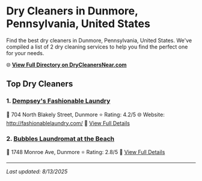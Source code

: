 # Dry Cleaners in Dunmore, Pennsylvania, United States

Find the best dry cleaners in Dunmore, Pennsylvania, United States. We've compiled a list of 2 dry cleaning services to help you find the perfect one for your needs.

🌐 **[View Full Directory on DryCleanersNear.com](https://drycleanersnear.com/city/US/Pennsylvania/Dunmore)**

## Top Dry Cleaners

### 1. [Dempsey's Fashionable Laundry](https://drycleanersnear.com/dryCleaner/6860f2e79e55fd3072cb373f/dempsey-s-fashionable-laundry)
📍 704 North Blakely Street, Dunmore
⭐ Rating: 4.2/5
🌐 Website: http://fashionablelaundry.com/
🔗 [View Full Details](https://drycleanersnear.com/dryCleaner/6860f2e79e55fd3072cb373f/dempsey-s-fashionable-laundry)

### 2. [Bubbles Laundromat at the Beach](https://drycleanersnear.com/dryCleaner/6860f2e99e55fd3072cb37c1/bubbles-laundromat-at-the-beach)
📍 1748 Monroe Ave, Dunmore
⭐ Rating: 2.8/5
🔗 [View Full Details](https://drycleanersnear.com/dryCleaner/6860f2e99e55fd3072cb37c1/bubbles-laundromat-at-the-beach)


---

*Last updated: 8/13/2025*
